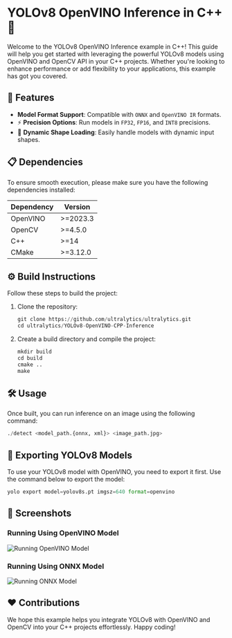 # YOLOv8 OpenVINO Inference in C++ 🦾

Welcome to the YOLOv8 OpenVINO Inference example in C++! This guide will help you get started with leveraging the powerful YOLOv8 models using OpenVINO and OpenCV API in your C++ projects. Whether you're looking to enhance performance or add flexibility to your applications, this example has got you covered.

## 🌟 Features

-  **Model Format Support**: Compatible with `ONNX` and `OpenVINO IR` formats.
- ⚡ **Precision Options**: Run models in `FP32`, `FP16`, and `INT8` precisions.
- 🔄 **Dynamic Shape Loading**: Easily handle models with dynamic input shapes.

## 📋 Dependencies

To ensure smooth execution, please make sure you have the following dependencies installed:

| Dependency | Version  |
| ---------- | -------- |
| OpenVINO   | >=2023.3 |
| OpenCV     | >=4.5.0  |
| C++        | >=14     |
| CMake      | >=3.12.0 |

## ⚙️ Build Instructions

Follow these steps to build the project:

1. Clone the repository:

   ```py
   git clone https://github.com/ultralytics/ultralytics.git
   cd ultralytics/YOLOv8-OpenVINO-CPP-Inference
   ```

2. Create a build directory and compile the project:
   ```py
   mkdir build
   cd build
   cmake ..
   make
   ```

## 🛠️ Usage

Once built, you can run inference on an image using the following command:

```py
./detect <model_path.{onnx, xml}> <image_path.jpg>
```

## 🔄 Exporting YOLOv8 Models

To use your YOLOv8 model with OpenVINO, you need to export it first. Use the command below to export the model:

```py
yolo export model=yolov8s.pt imgsz=640 format=openvino
```

## 📸 Screenshots

### Running Using OpenVINO Model

![Running OpenVINO Model](https://github.com/ultralytics/ultralytics/assets/76827698/2d7cf201-3def-4357-824c-12446ccf85a9)

### Running Using ONNX Model

![Running ONNX Model](https://github.com/ultralytics/ultralytics/assets/76827698/9b90031c-cc81-4cfb-8b34-c619e09035a7)

## ❤️ Contributions

We hope this example helps you integrate YOLOv8 with OpenVINO and OpenCV into your C++ projects effortlessly. Happy coding! 
